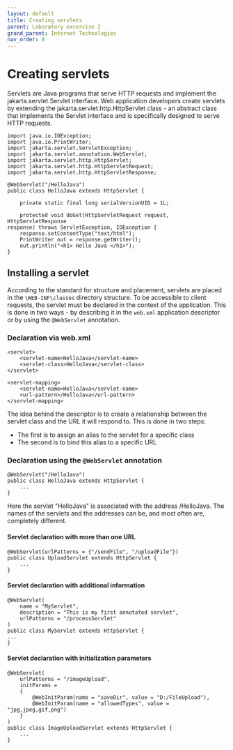 ```yaml
---
layout: default
title: Creating servlets
parent: Laboratory excercise 2
grand_parent: Internet Technologies
nav_order: 8
---
```



# Creating servlets

Servlets are Java programs that serve HTTP requests and implement the jakarta.servlet.Servlet interface. Web application developers create servlets by extending the jakarta.servlet.http.HttpServlet class - an abstract class that implements the Servlet interface and is specifically designed to serve HTTP requests.

```
import java.io.IOException;
import java.io.PrintWriter;
import jakarta.servlet.ServletException;
import jakarta.servlet.annotation.WebServlet;
import jakarta.servlet.http.HttpServlet;
import jakarta.servlet.http.HttpServletRequest;
import jakarta.servlet.http.HttpServletResponse;

@WebServlet("/HelloJava")
public class HelloJava extends HttpServlet {
    
    private static final long serialVersionUID = 1L;

    protected void doGet(HttpServletRequest request, HttpServletResponse
response) throws ServletException, IOException {
    response.setContentType("text/html");
    PrintWriter out = response.getWriter();
    out.println("<h1> Hello Java </h1>");
}
```

## Installing a servlet

According to the standard for structure and placement, servlets are placed in the `\WEB-INF\classes` directory structure. To be accessible to client requests, the servlet must be declared in the context of the application. This is done in two ways - by describing it in the `web.xml` application descriptor or by using the `@WebServlet` annotation.

### Declaration via web.xml

```
<servlet>
    <servlet-name>HelloJava</servlet-name>
    <servlet-class>HelloJava</servlet-class>
</servlet>

<servlet-mapping>
    <servlet-name>HelloJava</servlet-name>
    <url-pattern>/HelloJava</url-pattern>
</servlet-mapping>
```

The idea behind the descriptor is to create a relationship between the servlet class and the URL it will respond to. This is done in two steps:

* The first is to assign an alias to the servlet for a specific class
* The second is to bind this alias to a specific URL

### Declaration using the `@WebServlet` annotation

```
@WebServlet("/HelloJava")
public class HelloJava extends HttpServlet {
    ...
}
```

Here the servlet "HelloJava" is associated with the address /HelloJava. The names of the servlets and the addresses can be, and most often are, completely different.

#### Servlet declaration with more than one URL

```
@WebServlet(urlPatterns = {"/sendFile", "/uploadFile"})
public class UploadServlet extends HttpServlet {
    ...
}
```

#### Servlet declaration with additional information

```
@WebServlet(
    name = "MyServlet",
    description = "This is my first annotated servlet",
    urlPatterns = "/processServlet"
)
public class MyServlet extends HttpServlet {
...
}
```

#### Servlet declaration with initialization parameters

```
@WebServlet(
    urlPatterns = "/imageUpload",
    initParams =
    {
        @WebInitParam(name = "saveDir", value = "D:/FileUpload"),
        @WebInitParam(name = "allowedTypes", value = "jpg,jpeg,gif,png")
    }
)
public class ImageUploadServlet extends HttpServlet {
    ...
}
```
